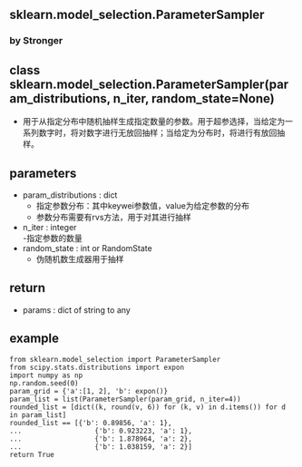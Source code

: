 ## sklearn.model_selection.ParameterSampler

### by Stronger

## class sklearn.model_selection.ParameterSampler(param_distributions, n_iter, random_state=None)
- 用于从指定分布中随机抽样生成指定数量的参数。用于超参选择，当给定为一系列数字时，将对数字进行无放回抽样；当给定为分布时，将进行有放回抽样。<br>

## parameters
- param_distributions : dict <br>
  - 指定参数分布：其中keywei参数值，value为给定参数的分布<br>
  - 参数分布需要有rvs方法，用于对其进行抽样<br>
- n_iter : integer <br>
  -指定参数的数量<br>
- random_state : int or RandomState <br>
  - 伪随机数生成器用于抽样<br>

## return
- params : dict of string to any<br>

## example
```
from sklearn.model_selection import ParameterSampler
from scipy.stats.distributions import expon
import numpy as np
np.random.seed(0)
param_grid = {'a':[1, 2], 'b': expon()}
param_list = list(ParameterSampler(param_grid, n_iter=4))
rounded_list = [dict((k, round(v, 6)) for (k, v) in d.items()) for d in param_list]
rounded_list == [{'b': 0.89856, 'a': 1},
...                  {'b': 0.923223, 'a': 1},
...                  {'b': 1.878964, 'a': 2},
...                  {'b': 1.038159, 'a': 2}]
return True
```
